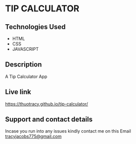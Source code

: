 # TIP CALCULATOR

## Technologies Used
* HTML
* CSS
* JAVASCRIPT

## Description
A Tip Calculator App

## Live link
https://thuotracy.github.io/tip-calculator/


## Support and contact details
Incase you run into any issues kindly contact me on this Email tracyjacobs775@gmail.com
